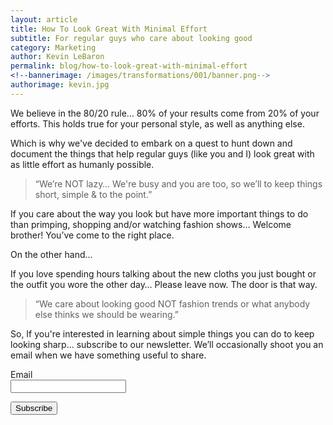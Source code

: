 ```yaml
--- 
layout: article
title: How To Look Great With Minimal Effort
subtitle: For regular guys who care about looking good
category: Marketing
author: Kevin LeBaron
permalink: blog/how-to-look-great-with-minimal-effort
<!--bannerimage: /images/transformations/001/banner.png-->
authorimage: kevin.jpg
---
```

We believe in the 80/20 rule… 80% of your results come from 20% of your efforts. This holds true for your personal style, as well as anything else.

Which is why we've decided to embark on a quest to hunt down and document the things that help regular guys (like you and I) look great with as little effort as humanly possible. 

>“We’re NOT lazy… We're busy and you are too, so we’ll to keep things short, simple & to the point.”

If you care about the way you look but have more important things to do than primping, shopping and/or watching fashion shows… Welcome brother! You’ve come to the right place.

On the other hand...

If you love spending hours talking about the new cloths you just bought or the outfit you wore the other day… Please leave now. The door is that way.

>“We care about looking good NOT fashion trends or what anybody else thinks we should be wearing.”

So, If you're interested in learning about simple things you can do to keep looking sharp... subscribe to our newsletter. We’ll occasionally shoot you an email when we have something useful to share.

<form action="http://lebaron.createsend.com/t/t/s/nyhurk/" method="post" id="subForm">
    <p>
        <label for="fieldEmail">Email</label><br />
        <input id="fieldEmail" name="cm-nyhurk-nyhurk" type="email" required />
    </p>
    <p>
        <button type="submit">Subscribe</button>
    </p>
</form>